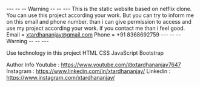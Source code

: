 --- -- -- Warning -- -- ---
This is the static website based on netflix clone. You can use this project according your work. But you can try to inform me on this email and phone number. than i can give permission to access and use my project according your work. if you contact me than i feel good.
Email = xtardhananjay@gmail.com
Phone = +91 8368692759
--- -- -- Warning -- -- ---

Use technology in this project
HTML
CSS
JavaScript
Bootstrap

Author Info
Youtube     :   https://www.youtube.com/@xtardhananjay7647
Instagram   :   https://www.linkedin.com/in/xtardhananjay/
Linkedin    :   https://www.instagram.com/xtardhananjay/